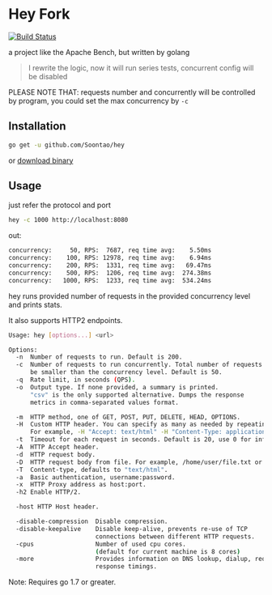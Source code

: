 # Hey Fork

[![Build Status](https://ci.fornever.org/job/hey/badge/icon)](https://ci.fornever.org/job/hey/)

a project like the Apache Bench, but written by golang

> I rewrite the logic, now it will run series tests, concurrent config will be disabled

PLEASE NOTE THAT: requests number and concurrently will be controlled by program, you could set the max concurrency by `-c`

## Installation

```bash
go get -u github.com/Soontao/hey
```

or [download binary](https://download.fornever.org/hey/latest/)

## Usage

just refer the protocol and port

```bash
hey -c 1000 http://localhost:8080
```

out:

```bash
concurrency:     50, RPS:  7687, req time avg:    5.50ms 
concurrency:    100, RPS: 12978, req time avg:    6.94ms 
concurrency:    200, RPS:  1331, req time avg:   69.47ms 
concurrency:    500, RPS:  1206, req time avg:  274.38ms 
concurrency:   1000, RPS:  1233, req time avg:  534.24ms 
```

hey runs provided number of requests in the provided concurrency level and prints stats.

It also supports HTTP2 endpoints.

```bash
Usage: hey [options...] <url>

Options:
  -n  Number of requests to run. Default is 200.
  -c  Number of requests to run concurrently. Total number of requests cannot
      be smaller than the concurrency level. Default is 50.
  -q  Rate limit, in seconds (QPS).
  -o  Output type. If none provided, a summary is printed.
      "csv" is the only supported alternative. Dumps the response
      metrics in comma-separated values format.

  -m  HTTP method, one of GET, POST, PUT, DELETE, HEAD, OPTIONS.
  -H  Custom HTTP header. You can specify as many as needed by repeating the flag.
      For example, -H "Accept: text/html" -H "Content-Type: application/xml" .
  -t  Timeout for each request in seconds. Default is 20, use 0 for infinite.
  -A  HTTP Accept header.
  -d  HTTP request body.
  -D  HTTP request body from file. For example, /home/user/file.txt or ./file.txt.
  -T  Content-type, defaults to "text/html".
  -a  Basic authentication, username:password.
  -x  HTTP Proxy address as host:port.
  -h2 Enable HTTP/2.

  -host	HTTP Host header.

  -disable-compression  Disable compression.
  -disable-keepalive    Disable keep-alive, prevents re-use of TCP
                        connections between different HTTP requests.
  -cpus                 Number of used cpu cores.
                        (default for current machine is 8 cores)
  -more                 Provides information on DNS lookup, dialup, request and
                        response timings.
```

Note: Requires go 1.7 or greater.
